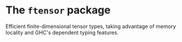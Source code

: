# The `ftensor` package

Efficient finite-dimensional tensor types, taking advantage of memory locality
and GHC's dependent typing features.
